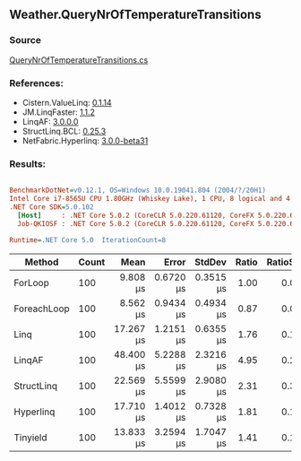 ﻿## Weather.QueryNrOfTemperatureTransitions

### Source
[QueryNrOfTemperatureTransitions.cs](../LinqBenchmarks/Weather/QueryNrOfTemperatureTransitions.cs)

### References:
- Cistern.ValueLinq: [0.1.14](https://www.nuget.org/packages/Cistern.ValueLinq/0.1.14)
- JM.LinqFaster: [1.1.2](https://www.nuget.org/packages/JM.LinqFaster/1.1.2)
- LinqAF: [3.0.0.0](https://www.nuget.org/packages/LinqAF/3.0.0.0)
- StructLinq.BCL: [0.25.3](https://www.nuget.org/packages/StructLinq.BCL/0.25.3)
- NetFabric.Hyperlinq: [3.0.0-beta31](https://www.nuget.org/packages/NetFabric.Hyperlinq/3.0.0-beta31)

### Results:
``` ini

BenchmarkDotNet=v0.12.1, OS=Windows 10.0.19041.804 (2004/?/20H1)
Intel Core i7-8565U CPU 1.80GHz (Whiskey Lake), 1 CPU, 8 logical and 4 physical cores
.NET Core SDK=5.0.102
  [Host]     : .NET Core 5.0.2 (CoreCLR 5.0.220.61120, CoreFX 5.0.220.61120), X64 RyuJIT
  Job-QKIOSF : .NET Core 5.0.2 (CoreCLR 5.0.220.61120, CoreFX 5.0.220.61120), X64 RyuJIT

Runtime=.NET Core 5.0  IterationCount=8  

```
|      Method | Count |      Mean |     Error |    StdDev | Ratio | RatioSD |
|------------ |------ |----------:|----------:|----------:|------:|--------:|
|     ForLoop |   100 |  9.808 μs | 0.6720 μs | 0.3515 μs |  1.00 |    0.00 |
| ForeachLoop |   100 |  8.562 μs | 0.9434 μs | 0.4934 μs |  0.87 |    0.06 |
|        Linq |   100 | 17.267 μs | 1.2151 μs | 0.6355 μs |  1.76 |    0.12 |
|      LinqAF |   100 | 48.400 μs | 5.2288 μs | 2.3216 μs |  4.95 |    0.24 |
|  StructLinq |   100 | 22.569 μs | 5.5599 μs | 2.9080 μs |  2.31 |    0.34 |
|   Hyperlinq |   100 | 17.710 μs | 1.4012 μs | 0.7328 μs |  1.81 |    0.12 |
|    Tinyield |   100 | 13.833 μs | 3.2594 μs | 1.7047 μs |  1.41 |    0.19 |
